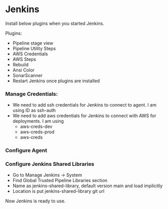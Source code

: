 # Jenkins

Install below plugins when you started Jenkins.


Plugins:

* Pipeline stage view
* Pipeline Utility Steps
* AWS Credentials
* AWS Steps
* Rebuild
* Ansi Color
* SonarScanner
* Restart Jenkins once plugins are installed

### Manage Credentials:
* We need to add ssh credentials for Jenkins to connect to agent. I am using ID as ssh-auth
* We need to add aws credentials for Jenkins to connect with AWS for deployments. I am using
    - aws-creds-dev 
    - aws-creds-prod
    - aws-creds

### Configure Agent 
### Configure Jenkins Shared Libraries
* Go to Manage Jenkins -> System
* Find Global Trusted Pipeline Libraries section
* Name as jenkins-shared-library, default version main and load implicitly
* Location is put jenkins-shared-library git url

Now Jenkins is ready to use.
